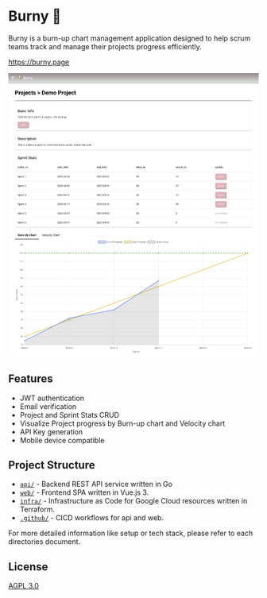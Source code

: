 # Burny 🐶

Burny is a burn-up chart management application designed to help scrum teams track and manage their projects progress efficiently.

https://burny.page

![ui sample](/ui.png)

## Features

- JWT authentication
- Email verification
- Project and Sprint Stats CRUD
- Visualize Project progress by Burn-up chart and Velocity chart
- API Key generation
- Mobile device compatible

## Project Structure

- [`api/`](/api/) - Backend REST API service written in Go
- [`web/`](/web/) - Frontend SPA written in Vue.js 3.
- [`infra/`](/infra/) - Infrastructure as Code for Google Cloud resources written in Terraform.
- [`.github/`](/.github/) - CICD workflows for api and web.

For more detailed information like setup or tech stack, please refer to each directories document.

## License

[AGPL 3.0](https://www.gnu.org/licenses/agpl-3.0.en.html)
